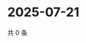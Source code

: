 # 2025-07-21

共 0 条

<!-- BEGIN ZHIHUQUESTIONS -->
<!-- 最后更新时间 Mon Jul 21 2025 14:19:21 GMT+0800 (China Standard Time) -->

<!-- END ZHIHUQUESTIONS -->
